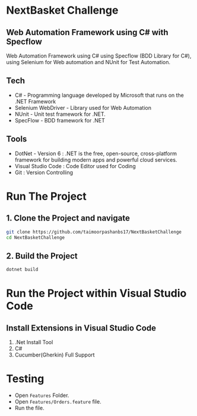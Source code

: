 # NextBasket Challenge
## Web Automation Framework using C# with Specflow

Web Automation Framework using C# using Specflow (BDD Library for C#), using Selenium for Web automation and NUnit for Test Automation.


## Tech


- C# - Programming language developed by Microsoft that runs on the .NET Framework
- Selenium WebDriver - Library used for Web Automation
- NUnit - Unit test framework for .NET.
- SpecFlow - BDD framework for .NET

## Tools
- DotNet - Version 6 : .NET is the free, open-source, cross-platform framework for building modern apps and powerful cloud services.
- Visual Studio Code : Code Editor used for Coding
- Git : Version Controlling

# Run The Project
## 1.  Clone the Project and navigate

```sh
git clone https://github.com/taimoorpashanbs17/NextBasketChallenge
cd NextBasketChallenge
```

## 2.  Build the Project

```sh
dotnet build
```
 # Run the Project within Visual Studio Code
 
 ## Install Extensions in Visual Studio Code
 1. .Net Install Tool
 2. C#
 3. Cucumber(Gherkin) Full Support
 

# Testing 

- Open `Features` Folder.
- Open `Features/Orders.feature` file.
- Run the file.


